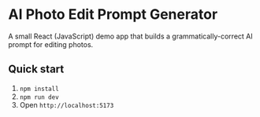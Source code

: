 # AI Photo Edit Prompt Generator

A small React (JavaScript) demo app that builds a grammatically-correct AI prompt for editing photos.

## Quick start

1. `npm install`
2. `npm run dev`
3. Open `http://localhost:5173`
